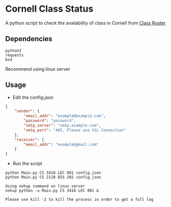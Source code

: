 # Cornell Class Status

A python script to check the availability of class in Cornell from [Class Roster](https://classes.cornell.edu)

## Dependencies

```
python3
requests
bs4
```

Recommend using linux server

## Usage

- Edit the config.json

```Json
{
	"sender": {
		"email_addr": "example@example.com", 
		"password": "password", 
		"smtp_server": "smtp.example.com", 
		"smtp_port": "465, Please use SSL Connection"
	},
	"receiver": {
		"email_addr": "example@gmail.com"
	}
}
```

- Run the script
```
python Main.py CS 3410 LEC 001 config.json
python Main.py CS 2110 DIS 202 config.json

Using nohup command on linux server
nohup python -u Main.py CS 3410 LEC 001 &

Please use kill -2 to kill the process in order to get a full log
```
